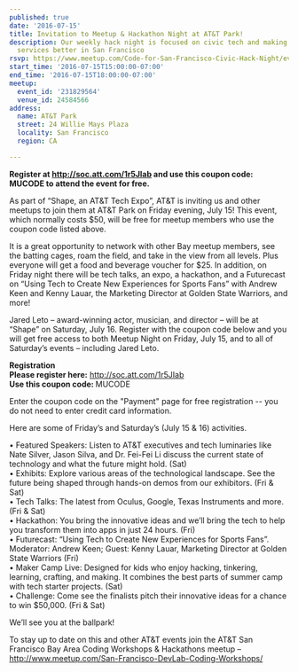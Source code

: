 ```yaml
---
published: true
date: '2016-07-15'
title: Invitation to Meetup & Hackathon Night at AT&T Park!
description: Our weekly hack night is focused on civic tech and making government
  services better in San Francisco
rsvp: https://www.meetup.com/Code-for-San-Francisco-Civic-Hack-Night/events/231829564/
start_time: '2016-07-15T15:00:00-07:00'
end_time: '2016-07-15T18:00:00-07:00'
meetup:
  event_id: '231829564'
  venue_id: 24584566
address:
  name: AT&T Park
  street: 24 Willie Mays Plaza
  locality: San Francisco
  region: CA

---
```

<!-- imported via scripts/generate-events-from-meetup -->
<p><b>Register at <a href="http://soc.att.com/1r5JIab" class="linkified">http://soc.att.com/1r5JIab</a> and use this coupon code: MUCODE to attend the event for free.</b></p> <p>As part of “Shape, an AT&amp;T Tech Expo”, AT&amp;T is inviting us and other meetups to join them at AT&amp;T Park on Friday evening, July 15! This event, which normally costs $50, will be free for meetup members who use the coupon code listed above. </p> <p>It is a great opportunity to network with other Bay meetup members, see the batting cages, roam the field, and take in the view from all levels. Plus everyone will get a food and beverage voucher for $25. In addition, on Friday night there will be tech talks, an expo, a hackathon, and a Futurecast on “Using Tech to Create New Experiences for Sports Fans” with Andrew Keen and Kenny Lauar, the Marketing Director at Golden State Warriors, and more! </p> <p>Jared Leto – award-winning actor, musician, and director – will be at “Shape” on Saturday, July 16. Register with the coupon code below and you will get free access to both Meetup Night on Friday, July 15, and to all of Saturday’s events – including Jared Leto. </p> <p><b>Registration<br/>Please register here:</b> <a href="http://soc.att.com/1r5JIab" class="linkified">http://soc.att.com/1r5JIab</a><br/><b>Use this coupon code: </b>MUCODE</p> <p>Enter the coupon code on the "Payment" page for free registration -- you do not need to enter credit card information.</p> <p>Here are some of Friday’s and Saturday’s (July 15 &amp; 16) activities.</p> <p>• Featured Speakers: Listen to AT&amp;T executives and tech luminaries like Nate Silver, Jason Silva, and Dr. Fei-Fei Li discuss the current state of technology and what the future might hold. (Sat)<br/>• Exhibits: Explore various areas of the technological landscape. See the future being shaped through hands-on demos from our exhibitors. (Fri &amp; Sat)<br/>• Tech Talks: The latest from Oculus, Google, Texas Instruments and more. (Fri &amp; Sat)<br/>• Hackathon: You bring the innovative ideas and we’ll bring the tech to help you transform them into apps in just 24 hours. (Fri)<br/>• Futurecast: “Using Tech to Create New Experiences for Sports Fans”. Moderator: Andrew Keen; Guest: Kenny Lauar, Marketing Director at Golden State Warriors (Fri)<br/>• Maker Camp Live: Designed for kids who enjoy hacking, tinkering, learning, crafting, and making. It combines the best parts of summer camp with tech starter projects. (Sat)<br/>• Challenge: Come see the finalists pitch their innovative ideas for a chance to win $50,000. (Fri &amp; Sat)</p> <p>We’ll see you at the ballpark!</p> <p>To stay up to date on this and other AT&amp;T events join the AT&amp;T San Francisco Bay Area Coding Workshops &amp; Hackathons meetup – <a href="http://www.meetup.com/San-Francisco-DevLab-Coding-Workshops/" class="linkified">http://www.meetup.com/San-Francisco-DevLab-Coding-Workshops/</a></p> 
